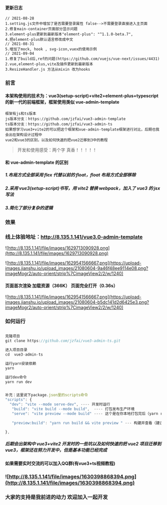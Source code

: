 #### 更新日志
```
// 2021-08-28
1.setting.js文件中增加了是否需要登录属性 false-->不需要登录直接进入主页面
2.修复main-container页面部分显示问题
3.element-plus更新到最新版本"element-plus": "^1.1.0-beta.7",
4.把element-plus默认语言修改成中文
// 2021-08-31
5.增加了mock, hook , svg-icon,vuex的使用示例
// 2021-09-04
1.修复了build后,ref的问题(https://github.com/vuejs/vue-next/issues/4431)
2.vue,element-plus,vite及插件更新到最新版本
3.ResizeHandler.js 方法从mixin 改为hooks
```

### 前言
#### 本架构使用的技术为：vue3(setup-script)+vite2+element-plus+typescript 的新一代的前端框架，框架使用类似 vue-admin-template

```
框架有js和ts版本
js版本分支：https://github.com/jzfai/vue3-admin-template
ts版本分支：https://github.com/jzfai/vue3-admin-ts
如果想学习vue3+vite2的可以把这个框架和vue-admin-template框架进行对比，后期也我会出在架构设计过程中
vue2和vue3的区别，以及如何快速的把vue2迁移到3中的教程
```

> 开发和使用感受：两个字 真香！！！！！

#### 和 vue-admin-template 的区别

##### 1.布局方式全部采用 flex 代替以前的 float，float 布局方式全部移除

##### 2.采用 vue3(setup-script)书写，用 vite2 替换 webpack，加入了 vue3 的 jsx 写法

##### 3.简化了部分复杂的逻辑

### 效果

### 线上体验地址：http://8.135.1.141/vue3.0-admin-template

![http://8.135.1.141/file/images/1629713090928.png](http://8.135.1.141/file/images/1629713090928.png)

![http://8.135.1.141/file/images/1629541566667.png](https://upload-images.jianshu.io/upload_images/21080604-9a46f48ee9114e08.png?imageMogr2/auto-orient/strip%7CimageView2/2/w/1240)

#### 页面首次渲染 加载资源（366K） 页面完全打开（0.36s）

![http://8.135.1.141/file/images/1629541566667.png](https://upload-images.jianshu.io/upload_images/21080604-b5dc141d2d6425e3.png?imageMogr2/auto-orient/strip%7CimageView2/2/w/1240)

### 如何运行

```javascript

克隆项目
git clone https://github.com/jzfai/vue3-admin-ts.git

进入项目目录
cd  vue3-admin-ts

运行yarn安装依赖
yarn

运行dev命令
yarn run dev


补充：这里说下package.json里的scripts命令
"scripts": {
  "dev": "vite --mode serve-dev", ---- 开发时运行
   "build": "vite build --mode build",  ---- 打包发布生产环境
   "serve": "vite preview --mode build" ---- 这个是在你本地打包完后（yarn run build）后会生产一个dist文件夹，这个命令在你本地启动一个本地服务用于查看dist文件内容，发布生产前可以用这个先看下打包的效果
     
   "preview:build": "yarn run build && vite preview " --- 构建并查看（建议更新上product前运行一次,查看是否有问题）

},
```

##### 后期会出架构中 vue3+vite2 开发时的一些坑以及如何快速的把 vue2 项目迁移到 vue3，框架还在努力开发中，但是基本功能已经完成


#### 如果需要实时交流的可以加入QQ群(有vue3+ts视频教程)

### ![http://8.135.1.141/file/images/1630398868394.png](http://8.135.1.141/file/images/1630398868394.png)

### 大家的支持是我前进的动力    欢迎加入一起开发
